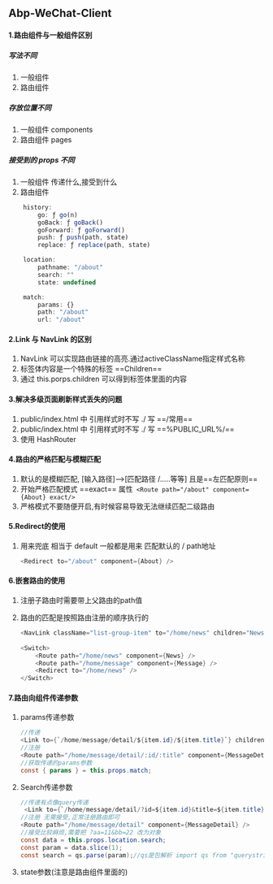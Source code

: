 ## Abp-WeChat-Client

#### 1.路由组件与一般组件区别

##### 写法不同

1. 一般组件 <Demo/>
2. 路由组件 <Route path='/demo' component={Demo}>

##### 存放位置不同

1. 一般组件 components
2. 路由组件 pages

##### 接受到的 props 不同

1. 一般组件 传递什么,接受到什么
2. 路由组件

```javascript
    history:
        go: ƒ go(n)
        goBack: ƒ goBack()
        goForward: ƒ goForward()
        push: ƒ push(path, state)
        replace: ƒ replace(path, state)

    location:
        pathname: "/about"
        search: ""
        state: undefined

    match:
        params: {}
        path: "/about"
        url: "/about"
```

#### 2.Link 与 NavLink 的区别

1. NavLink 可以实现路由链接的高亮.通过activeClassName指定样式名称
2. 标签体内容是一个特殊的标签 ==Children==
3. 通过 this.porps.children 可以得到标签体里面的内容



#### 3.解决多级页面刷新样式丢失的问题

1. public/index.html 中 引用样式时不写 ./ 写 ==/常用==
2. public/index.html 中 引用样式时不写 ./ 写 ==%PUBLIC_URL%/==
3. 使用 HashRouter

#### 4.路由的严格匹配与模糊匹配

1. 默认的是模糊匹配, [输入路径]-->[匹配路径 /.....等等] 且是==左匹配原则==
2. 开始严格匹配模式 ==exact== 属性` <Route path="/about" component={About} exact/>`
3. 严格模式不要随便开启,有时候容易导致无法继续匹配二级路由

#### 5.Redirect的使用

1. 用来兜底 相当于 default 一般都是用来 匹配默认的 / path地址

   ```C#
   <Redirect to="/about" component={About} />
   ```

#### 6.嵌套路由的使用

1. 注册子路由时需要带上父路由的path值

2. 路由的匹配是按照路由注册的顺序执行的

   ~~~C#
   <NavLink className="list-group-item" to="/home/news" children="News"></NavLink>
       
   <Switch>
       <Route path="/home/news" component={News} />
       <Route path="/home/message" component={Message} />
       <Redirect to="/home/news" />
   </Switch>
   ~~~

#### 7.路由向组件传递参数

1. params传递参数

   ```C#
   //传递
   <Link to={`/home/message/detail/${item.id}/${item.title}`} children={item.title} />
   //注册
   <Route path="/home/message/detail/:id/:title" component={MessageDetail} />
   //获取传递的params参数
   const { params } = this.props.match;
   ```

2. Search传递参数

   ```C#
   //传递有点像query传递
    <Link to={`/home/message/detail/?id=${item.id}&title=${item.title}`} children={item.title} />
   //注册 无需接受,正常注册路由即可
   <Route path="/home/message/detail" component={MessageDetail} />
   //接受比较麻烦,需要把 ?aa=11&bb=22 改为对象
   const data = this.props.location.search;
   const param = data.slice(1);
   const search = qs.parse(param);//qs是包解析 import qs from "querystring";
   ```

3. state参数(注意是路由组件里面的)

   ```C#
   
   
   
   
   
   
   
   ```

   
